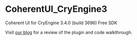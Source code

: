 CoherentUI_CryEngine3
=====================

Coherent UI for CryEngine 3.4.0 (build 3696) Free SDK

Visit [our blog](http://blog.coherent-labs.com/2013/01/coherent-ui-in-cryengine-3-redux.html) for a review of the plugin and code walkthrough.
